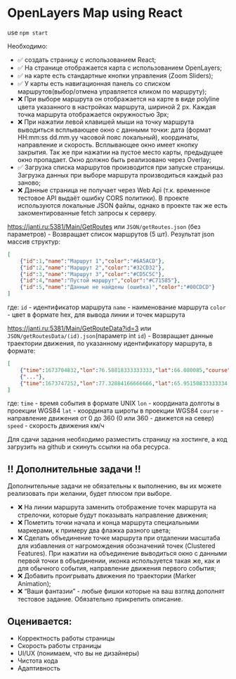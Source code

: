 # OpenLayers Map using React

use `npm start` 

Необходимо:
- :white_check_mark: создать страницу с использованием React;
- :white_check_mark: На странице отображается карта с использованием OpenLayers;
- :white_check_mark: на карте есть стандартные кнопки управления (Zoom Sliders);
- :white_check_mark: У карты есть навигационная панель со списком маршрутов(выбор/отмена управляется кликом по маршруту);
- :x: При выборе маршрута он отображается на карте в виде polyline цвета указанного в настройках маршрута, шириной 2 px. Каждая точка маршрута отображается окружностью 3px;
- :x: При нажатии левой клавишей мыши на точку маршрута выводиться всплывающее окно с данными точки: дата (формат HH:mm:ss dd.mm.yy часовой пояс локальный), координаты, направление и скорость. Всплывающее окно имеет кнопку закрытия. Так же при нажатии на пустое место карты, предыдущее окно пропадает. Окно должно быть реализовано через Overlay;
- :white_check_mark: Загрузка списка маршрутов производится при запуске страницы. Загрузка данных при выборе маршрута производиться каждый раз заново;
- :x: Данные страница не получает через Web Api (т.к. временное тестовое API выдаёт ошибку CORS политики). В проекте используются локальные JSON файлы, однако в проекте так же есть закоментированные fetch запросы к серверу.

https://janti.ru:5381/Main/GetRoutes или `JSON/getRoutes.json` (без параметров) - Возвращает список маршрутов (5 шт). 
Результат json массив структур:
```json
[
	{"id":1,"name":"Маршрут 1","color":"#6A5ACD"},
	{"id":2,"name":"Маршрут 2","color":"#32CD32"},
	{"id":3,"name":"Маршрут 3","color":"#CD5C5C"},
	{"id":4,"name":"Пустой маршрут","color":"#C71585"},
	{"id":5,"name":"Данные не найдены (ошибка)","color":"#00CDCD"}
]
```
где:
``id`` - идентификатор маршрута
``name`` - наименование маршрута
``color`` - цвет в формате hex, для вывода линии и точек маршрута

https://janti.ru:5381/Main/GetRouteData?id=3 или `JSON/getRoutesData/(id).json`(параметр int ``id``) - Возвращает данные траектории движения, по указанному идентификатору маршрута, в формате:
```json
[
	{"time":1673704832,"lon":76.58818333333333,"lat":66.080085,"course":130,"speed":0},
	{"..."},
	{"time":1673747252,"lon":77.32884166666666,"lat":65.95150833333334,"course":117,"speed":15}
]
```
где:
``time`` - время события в формате UNIX
``lon`` - координата долготы в проекции WGS84
``lat`` - координата широты в проекции WGS84
``course`` - направление движения от 0 до 360 (0 или 360 - движется на север)
``speed`` - скорость движения км/ч

Для сдачи задания необходимо разместить страницу на хостинге, а код загрузить на github и скинуть ссылки на оба ресурса.
## !! Дополнительные задачи !!

Дополнительные задачи не обязательны к выполнению, вы их можете реализовать при желании, будет плюсом при выборе.

- :x: На линии маршрута заменить отображение точек маршрута на стрелочки, которые будут показывать направление движения;
- :x: Пометить точки начала и конца маршрута специальными маркерами, к примеру два флажка разного цвета;
- :x: Сделать объединение точке маршрута при отдалении масштаба для избавления от нагромождения обозначений точек (Clustered Features). При нажатии на объединение выводиться окно с данными первой точки в объединении, иконка используется такая же, как и для обычного события, направление движения первого события;
- :x: Добавить проигрывать движения по траектории (Marker Animation);
- :x: “Ваши фантазии” - любые фишки которые на ваш взгляд дополнят тестовое задание. Обязательно прикрепить описание.

## Оценивается:

- Корректность работы страницы
- Скорость работы страницы
- UI/UX (понимаем, что вы не дизайнеры)
- Чистота кода
- Адаптивность
